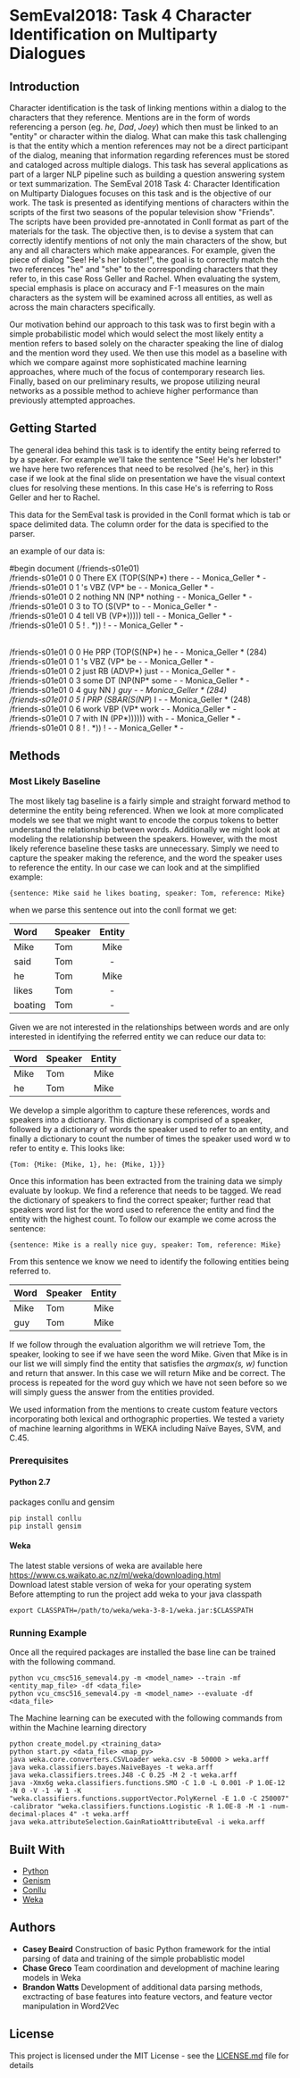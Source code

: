 # SemEval2018: Task 4 Character Identification on Multiparty Dialogues

## Introduction
Character identification is the task of linking mentions within a dialog to the characters that they reference.  Mentions are in the form of words referencing a person (eg. _he_, _Dad_, _Joey_) which then must be linked to an "entity" or character within the dialog.  What can make this task challenging is that the entity which a mention references may not be a direct participant of the dialog, meaning that information regarding references must be stored and cataloged across multiple dialogs. This task has several applications as part of a larger NLP pipeline such as building a question answering system or text summarization. The SemEval 2018 Task 4: Character Identification on Multiparty Dialogues focuses on this task and is the objective of our work. The task is presented as identifying mentions of characters within the scripts of the first two seasons of the popular television show "Friends".  The scripts have been provided pre-annotated in Conll format as part of the materials for the task.  The objective then, is to devise a system that can correctly identify mentions of not only the main characters of the show, but any and all characters which make appearances.  For example, given the piece of dialog "See! He's her lobster!", the goal is to correctly match the two references "he" and "she" to the corresponding characters that they refer to, in this case Ross Geller and Rachel.  When evaluating the system, special emphasis is place on accuracy and F-1 measures on the main characters as the system will be examined across all entities, as well as across the main characters specifically.  

Our motivation behind our approach to this task was to first begin with a simple probabilistic model which would select the most likely entity a mention refers to based solely on the character speaking the line of dialog and the mention word they used.  We then use this model as a baseline with which we compare against more sophisticated machine learning approaches, where much of the focus of contemporary research lies. Finally, based on our preliminary results, we propose utilizing neural networks as a possible method to achieve higher performance than previously attempted approaches.


## Getting Started
The general idea behind this task is to identify the entity being referred to by a speaker. For example we'll take the sentence "See! He's her lobster!" we have here two references that need to be resolved {he's, her} in this case if we look at the final slide on presentation we have the visual context clues for resolving these mentions. In this case He's is referring to Ross Geller and her to Rachel.

This data for the SemEval task is provided in the Conll format which is tab or space delimited data. The column order for the data is specified to the parser. 

an example of our data is: 

\#begin document (/friends-s01e01) <br />
/friends-s01e01 0 0 There EX (TOP(S(NP*) there - - Monica_Geller * - <br />
/friends-s01e01 0 1 's VBZ (VP* be - - Monica_Geller * - <br />
/friends-s01e01 0 2 nothing NN (NP* nothing - - Monica_Geller * - <br />
/friends-s01e01 0 3 to TO (S(VP* to - - Monica_Geller * - <br />
/friends-s01e01 0 4 tell VB (VP*))))) tell - - Monica_Geller * - <br />
/friends-s01e01 0 5 ! . *)) ! - - Monica_Geller * - <br /> <br />

/friends-s01e01 0 0 He PRP (TOP(S(NP*) he - - Monica_Geller * (284) <br />
/friends-s01e01 0 1 's VBZ (VP* be - - Monica_Geller * - <br />
/friends-s01e01 0 2 just RB (ADVP*) just - - Monica_Geller * - <br />
/friends-s01e01 0 3 some DT (NP(NP* some - - Monica_Geller * - <br />
/friends-s01e01 0 4 guy NN *) guy - - Monica_Geller * (284) <br />
/friends-s01e01 0 5 I PRP (SBAR(S(NP*) I - - Monica_Geller * (248) <br />
/friends-s01e01 0 6 work VBP (VP* work - - Monica_Geller * - <br />
/friends-s01e01 0 7 with IN (PP*)))))) with - - Monica_Geller * - <br />
/friends-s01e01 0 8 ! . *)) ! - - Monica_Geller * - <br />

## Methods

### Most Likely Baseline
The most likely tag baseline is a fairly simple and straight forward method to determine the entity being referenced. 
When we look at more complicated models we see that we might want to encode the corpus tokens to better understand the 
relationship between words. Additionally we might look at modeling the relationship between the speakers. However, with 
the most likely reference baseline these tasks are unnecessary. Simply we need to capture the speaker making the 
reference, and the word the speaker uses to reference the entity. In our case we can look and at the simplified example: 

    {sentence: Mike said he likes boating, speaker: Tom, reference: Mike}
when we parse this sentence out into the conll format we get:

| Word         | Speaker  | Entity |
|:-------------|:---------|:------:|
| Mike         | Tom      | Mike   |
| said         | Tom      | -      |
| he           | Tom      | Mike   |
| likes        | Tom      | -      |
| boating      | Tom      | -      |

Given we are not interested in the relationships between words and are only interested in identifying the referred 
entity we can reduce our data to:  

| Word         | Speaker  | Entity |
|:-------------|:---------|:------:|
| Mike         | Tom      | Mike   |
| he           | Tom      | Mike   |

We develop a simple algorithm to capture these references, words and speakers into a dictionary. 
This dictionary is comprised of a speaker, followed by a dictionary of words the speaker used to refer to an entity, 
and finally a dictionary to count the number of times the speaker used word w to refer to entity e. This looks like: 

    {Tom: {Mike: {Mike, 1}, he: {Mike, 1}}}

Once this information has been extracted from the training data we simply evaluate by lookup. We find a reference 
that needs to be tagged. We read the dictionary of speakers to find the correct speaker; further read that speakers 
word list for the word used to reference the entity and find the entity with the highest count. To follow our example 
we come across the sentence: 

    {sentence: Mike is a really nice guy, speaker: Tom, reference: Mike}
From this sentence we know we need to identify the following entities being referred to.

| Word         | Speaker  | Entity |
|:-------------|:---------|:------:|
| Mike         | Tom      | Mike   |
| guy          | Tom      | Mike   |

If we follow through the evaluation algorithm we will retrieve Tom, the speaker, looking to see if we have seen the word Mike. 
Given that Mike is in our list we will simply find the entity that satisfies the _argmax(s, w)_ function and return that answer. 
In this case we will return Mike and be correct. The process is repeated for the word guy which we have not seen before so 
we will simply guess the answer from the entities provided.

 
We used information from the mentions to create custom feature vectors incorporating both lexical and orthographic properties. We tested a variety of machine learning algorithms in WEKA including Naïve Bayes, SVM, and C.45.
### Prerequisites
#### Python 2.7
packages conllu and gensim
```
pip install conllu
pip install gensim
```
#### Weka  
The latest stable versions of weka are available here https://www.cs.waikato.ac.nz/ml/weka/downloading.html  
Download latest stable version of weka for your operating system  
Before attempting to run the project add weka to your java classpath  
```
export CLASSPATH=/path/to/weka/weka-3-8-1/weka.jar:$CLASSPATH
```

### Running Example
Once all the required packages are installed the base line can be trained with the following command.<br />
```
python vcu_cmsc516_semeval4.py -m <model_name> --train -mf <entity_map_file> -df <data_file>
python vcu_cmsc516_semeval4.py -m <model_name> --evaluate -df <data_file>
```


The Machine learning can be executed with the following commands from within the Machine learning directory
```
python create_model.py <training_data>
python start.py <data_file> <map_py>
java weka.core.converters.CSVLoader weka.csv -B 50000 > weka.arff
java weka.classifiers.bayes.NaiveBayes -t weka.arff
java weka.classifiers.trees.J48 -C 0.25 -M 2 -t weka.arff
java -Xmx6g weka.classifiers.functions.SMO -C 1.0 -L 0.001 -P 1.0E-12 -N 0 -V -1 -W 1 -K "weka.classifiers.functions.supportVector.PolyKernel -E 1.0 -C 250007" -calibrator "weka.classifiers.functions.Logistic -R 1.0E-8 -M -1 -num-decimal-places 4" -t weka.arff
java weka.attributeSelection.GainRatioAttributeEval -i weka.arff
```

## Built With
* [Python](https://www.python.org/)
* [Genism](https://radimrehurek.com/gensim/)
* [Conllu](https://github.com/EmilStenstrom/conllu)
* [Weka](https://www.cs.waikato.ac.nz/ml/weka/)

## Authors
* **Casey Beaird** Construction of basic Python framework for the intial parsing of data and training of the simple probablistic model
* **Chase Greco** Team coordination and development of machine learing models in Weka
* **Brandon Watts** Development of additional data parsing methods, exctracting of base features into feature vectors, and feature vector manipulation in Word2Vec

## License
This project is licensed under the MIT License - see the [LICENSE.md](https://github.com/cBeaird/SemEval_Character-Identification-on-Multiparty-Dialogues/blob/master/LICENSE) file for details
